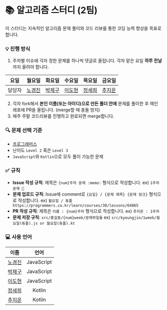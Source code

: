 # :books: 알고리즘 스터디 (2팀)
이 스터디는 지속적인 알고리즘 문제 풀이와 코드 리뷰를 통한 코딩 능력 향상을 목표로 합니다.

### :bulb: 진행 방식
1. 주차별 이슈에 각자 정한 문제를 하나씩 댓글로 올립니다. 각자 맡은 요일 **하루 전날**까지 올려야 합니다.

|요일|월요일|화요일|수요일|목요일|금요일|
|---|:---:|:---:|:---:|:---:|:---:|
|담당자|[노경진](https://github.com/kyoung-jnn)|[박제구](https://github.com/Zigje9)|[이도현](https://github.com/ksmfou98)|[정세희](https://github.com/jsh-me)|[추지온](https://github.com/jionchu)|

2. 각자 fork해서 **본인 이름(또는 아이디)으로 만든 폴더 안에** 문제를 풀이한 후 메인 레포에 PR을 올립니다. (merge할 때 충돌 방지)
3. 매주 주말 코드리뷰를 진행하고 완료되면 merge합니다.

### :mag: 문제 선택 기준
- [프로그래머스](https://programmers.co.kr/learn/challenges)
- 난이도 `Level 2` 혹은 `Level 3`
- `JavaScript`와 `Kotlin`으로 모두 풀이 가능한 문제

### :white_check_mark: 규칙
- **Issue 작성 규칙**: 제목은 `{num}주차 문제 :memo:` 형식으로 작성합니다. ex) `1주차 문제 📝`
- **문제 업로드 규칙**: Issue에 comment로 `{요일} / {문제 제목} {문제 링크}` 형식으로 작성합니다. ex) `월요일 / 튜플 https://programmers.co.kr/learn/courses/30/lessons/64065`
- **PR 작성 규칙**: 제목은 `이름 : {num}주차` 형식으로 작성합니다. ex) `추지온 : 1주차`
- **문제 저장 규칙**: `src/홍길동/{num}week/문제파일들` ex) `src/kyoungjin/1week/월요일(튜플).js or 월요일(튜플).kt`

### :computer: 사용 언어
|이름|언어|
|---|:---:|
|[노경진](https://github.com/kyoung-jnn)|JavaScript|
|[박제구](https://github.com/Zigje9)|JavaScript|
|[이도현](https://github.com/ksmfou98)|JavaScript|
|[정세희](https://github.com/jsh-me)|Kotlin|
|[추지온](https://github.com/jionchu)|Kotlin|
